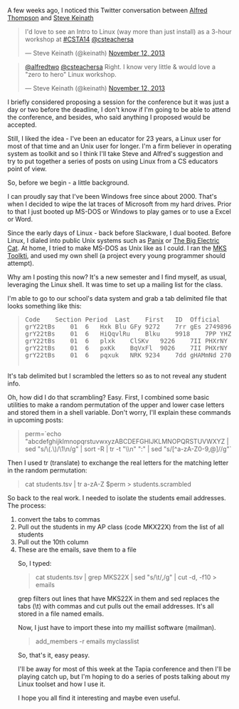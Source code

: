 <!--
.. title: Shell Games - an introduction
.. slug: 2014-02-04-shellgames-1-intro.md
.. date: 2014-02-04
.. tags: 
.. type: text
-->




A few weeks ago, I noticed this Twitter conversation between <a href="http://twitter.com/alfredtwo">Alfred Thompson</a>  and <a href="http://twitter.com/keinath">Steve Keinath</a>

<p></p>

<blockquote class="twitter-tweet">I&#39;d love to see an Intro to Linux (way more than just install) as a 3-hour workshop at <a href="https://twitter.com/search?q=%23CSTA14&amp;src=hash">#CSTA14</a> <a href="https://twitter.com/csteachersa">@csteachersa</a></p>&mdash; Steve Keinath (@keinath) <a href="https://twitter.com/keinath/statuses/400333558603997184">November 12, 2013</a></blockquote><script async src="//platform.twitter.com/widgets.js" charset="utf-8"></script>

<blockquote class="twitter-tweet"><a href="https://twitter.com/alfredtwo">@alfredtwo</a> <a href="https://twitter.com/csteachersa">@csteachersa</a> Right. I know very little &amp; would love a &quot;zero to hero&quot; Linux workshop.</p>&mdash; Steve Keinath (@keinath) <a href="https://twitter.com/keinath/statuses/400335634297937920">November 12, 2013</a></blockquote>
<script async src="//platform.twitter.com/widgets.js" charset="utf-8"></script>

<p></p>

I briefly considered proposing a session for the conference but it was just a day or two before the deadline, I don't know if I'm going to be able to attend the conference, and besides, who said anything I proposed would be accepted.

<p></p>

Still, I liked the idea - I've been an educator for 23 years, a Linux user for most of that time and an  Unix user for longer. I'm a firm believer in operating system as toolkit and so I think I'll take Steve and Alfred's suggestion and try to put together a series of posts on using Linux from a CS educators point of view.
<p></p>


So, before we begin - a little background.

<p></p>

I can proudly say that I've been Windows free since about 2000. That's when I decided to wipe the lat traces of Microsoft from my hard drives. Prior to that I just booted up MS-DOS or Windows to play games or to use a Excel or Word.
<p></p>

Since the early days of Linux - back before Slackware, I dual booted. Before Linux, I dialed into public Unix systems such as <a href="http://www.panix.com">Panix</a> or <a href="http://en.wikipedia.org/wiki/The_Big_Electric_Cat">The Big Electric Cat</a>. At home, I tried to make MS-DOS as Unix like as I could. I ran the <a href="http://en.wikipedia.org/wiki/MKS_Toolkit">MKS Toolkti</a>, and used my own shell (a project every young programmer should attempt).
<p></p>


Why am I posting this now? It's a new semester and I find myself, as usual, leveraging the Linux shell. It was time to set up a mailing list for the class.

<p></p>

I'm able to go to our school's data system and grab a tab delimited file that looks something like this:
<p></p>

  <blockquote><pre>
Code	Section	Period	Last	First	ID	Official	Advisor	OSIS	Email
grY22tBs	01	6	Hxk	Blu GFy	9272	7rr	gEs	274989649	zlu3lxk@QylKR.oqy
grY22tBs	01	6	HiQqvlRu	Blku	9918	7PP	YHZHm	200878353	zzl8@yu.oqy
grY22tBs	01	6	plxk	ClSKv	9226	7II	PHXrNY	274661826	olxkvl@QylKR.oqy
grY22tBs	01	6	pxKk	BqVxFl	9026	7II	PHXrNY	224608174	zo6461@lqR.oqy
grY22tBs	01	6	pqxuk	NRK	9234	7dd	gHAMmNd	270217219	uRKo90@QylKR.oqy
  </pre>  </blockquote>

<p></p>

It's tab delimited but I scrambled the letters so as to not reveal any student info.
<p></p>

Oh, how did I do that scrambling? Easy. First, I combined some basic utilities to make a random permutation of the upper and lower case letters and stored them in a shell variable. Don't worry, I'll explain these commands in upcoming posts:
<p></p>

<blockquote>
perm=`echo "abcdefghijklmnopqrstuvwxyzABCDEFGHIJKLMNOPQRSTUVWXYZ | sed "s/\(.\)/\1\n/g" | sort -R | tr -t "\\n" ":" | sed "s/[^a-zA-Z0-9,@]//g"`
</blockquote>

<p></p>

Then I used tr (translate) to exchange the real letters for the matching letter in the random permutation:
<p></p>

<blockquote>
cat students.tsv | tr a-zA-Z $perm > students.scrambled
</blockquote>
<p></p>


So back to the real work. I needed to isolate the students email addresses. The process:
<p></p>

  <ol>
    <li>convert the tabs to commas</li>
	<li>Pull out the students in my AP class (code MKX22X) from the list of all students</li>
    <li>Pull out the 10th column</li>
    <li>These are the emails, save them to a file</li
  </ol>
<p></p>

So, I typed:
<p></p>

<blockquote>
cat students.tsv | grep MKS22X | sed "s/\t/,/g" | cut -d, -f10 > emails
</blockquote>
<p></p>

grep filters out lines that have MKS22X in them and sed replaces the tabs (\t) with commas and cut pulls out the email addresses. It's all stored in a file named emails.
<p></p>

Now, I just have to import these into my maillist software (mailman).
<p></p>

  <blockquote>
    add_members -r emails myclasslist
  </blockquote>
<p></p>

So, that's it, easy peasy.
<p></p>

I'll be away for most of this week at the Tapia conference and then I'll be playing catch up, but I'm hoping to do a series of posts talking about my Linux toolset and how I use it.
<p></p>

I hope you all find it interesting and maybe even useful.
<p></p>
